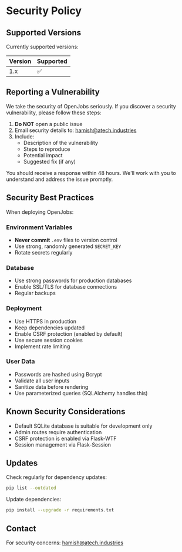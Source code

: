 # Security Policy

## Supported Versions

Currently supported versions:

| Version | Supported          |
| ------- | ------------------ |
| 1.x     | :white_check_mark: |

## Reporting a Vulnerability

We take the security of OpenJobs seriously. If you discover a security vulnerability, please follow these steps:

1. **Do NOT** open a public issue
2. Email security details to: hamish@atech.industries
3. Include:
   - Description of the vulnerability
   - Steps to reproduce
   - Potential impact
   - Suggested fix (if any)

You should receive a response within 48 hours. We'll work with you to understand and address the issue promptly.

## Security Best Practices

When deploying OpenJobs:

### Environment Variables
- **Never commit** `.env` files to version control
- Use strong, randomly generated `SECRET_KEY`
- Rotate secrets regularly

### Database
- Use strong passwords for production databases
- Enable SSL/TLS for database connections
- Regular backups

### Deployment
- Use HTTPS in production
- Keep dependencies updated
- Enable CSRF protection (enabled by default)
- Use secure session cookies
- Implement rate limiting

### User Data
- Passwords are hashed using Bcrypt
- Validate all user inputs
- Sanitize data before rendering
- Use parameterized queries (SQLAlchemy handles this)

## Known Security Considerations

- Default SQLite database is suitable for development only
- Admin routes require authentication
- CSRF protection is enabled via Flask-WTF
- Session management via Flask-Session

## Updates

Check regularly for dependency updates:
```bash
pip list --outdated
```

Update dependencies:
```bash
pip install --upgrade -r requirements.txt
```

## Contact

For security concerns: hamish@atech.industries

